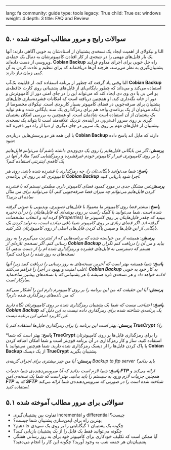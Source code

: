 

---

lang: fa
community: guide
type: tools
legacy: True
child: True
os: windows
weight: 4
depth: 3
title: FAQ and Review

---

<a name="5.0"></a>
## ۵.۰ سوالات رایج و مرور مطالب آموخته شده  ##

النا و نیکولای از اهمیت ایجاد یک نسخه‌ی پشتیبان از اسنادشان به خوبی آگاهی دارند: آنها یک بار فایل‌های مهمی را در نتیجه‌ی از کار افتادن کامپیوترشان به دنبال یک حمله‌ی ویروسی از دست داده‌اند. **Cobian Backup**  راه حل خوبی برای اجرای مداوم فرآیند پشتیبان‌گیری به نظر می‌رسد، هرچند آن‌ها دریافته‌اند که برای تنظیم و عادت کردن به آن کمی زمان نیاز دارند.

النا وقتی ياد گرفت که چطور از برنامه استفاده کند، از قابليت بک‌آپ **Cobian Backup** استفاده می‌کند و می‌داند که چطور بايگانی‌ای از فايل‌های پشتيبانی روی کارت حافظه‌ی يو اس بی یا دی وی دی ایجاد کند که می‌تواند اين را در جای امنی دور از کامپیوترش و دور از خانه نگه‌داری کند. او همچنین دریافته است که امکانات فشرده‌سازی فایل‌های پشتیبان برای صرفه‌جویی در فضای کامپیوتر بسیار کاربردی است. نیکولای مخصوصا از اینکه می‌توان از یک برنامه‌ی واحد هم برای رمزگذاری یک سند بایگانی شده و هم تولید یک پشتیبان از آن استفاده است شادمان است. او همچنین به بررسی امکان پشتیبان گیری بر روی سرور اف‌تی‌پی در آینده‌ی نزدیک علاقه‌مند است تا بتواند یک نسخه‌ی پشتیبان از فایل‌های مهم بر روی یک سرور در جای دیگری از دنیا از راه دور ذخیره کند.

با این همه هر دو پرسش‌هایی درباره‌ی **Cobian Backup**  دارند که مایل اند پاسخ داده شود:

<div class="background" markdown="1">

***پرسش**: اگر من بایگانی فایل‌هایم را روی یک دی‌وی‌دی داشته باشم آیا می‌توانم فایل‌هایم را بر روی کامپیوتری غیر از کامپیوتر خودم غیرفشرده و رمزگشایی کنم؟ مثلا از آنها در یک کافه‌ی اینترنتی استفاده کنم؟*

***پاسخ**: شما می‌توانید بایگانی‌تان را، چه رمزگذاری یا فشرده شده باشد، روی هر کامپیوتری که بر روی آن برنامه‌ی **Cobian Backup** اجرا شود بازیابی کنید.*

***پرسش**:من مشکل جدی در مورد کمبود فضای کامپیوتر دارم. مطمئن نیستم که با فشرده کردن فایل‌هایم می‌توانم چه میزان فضا صرفه‌جویی کنم. آیا می‌توانید برای من مثال ساده ای بزنید؟*

***پاسخ**: بیشتر فضا روی کامپیوتر ما معمولا با فایل‌های تصویری، ویدیویی یا صوتی گرفته شده است. شما می‌توانید با کلیک راست بر روی پوشه‌ای که فایل‌هایتان را در آن ذخیره کرده اید و انتخاب مشخصات (Properties)  ببینید که چقدر فایل‌هایتان بر روی کامپیوتر جا گرفته اند. اگر فضای زیادی بر روی کامپیوتر شما باقی نمانده است، به تولید کردن یک بایگانی از این فایل‌ها و سپس پاک کردن فایل‌های اصلی از روی کامپیوترتان فکر کنید.*

***پرسش**: همیشه از من خواسته شده که برنامه‌هایی که از اینترنت می‌گیرم را به روز رسانی کنم. اگر نسخه‌ی تازه‌ای از **Cobian Backup** بیاید و من آن را دریافت کنم نگران هستم که دسترسی به فایل‌های فشرده و رمزگذاری شده‌ ام را از دست بدهم. آیا نسخه‌های به روز شده را دریافت کنم؟*

***پاسخ**: شما همیشه بهتر است که آخرین نسخه‌های به روز رسانی را دریافت کنید زیرا آنها اغلب امنیت و بهبود در اجرا را فراهم می‌کنند. **Cobian Backup** به کار خود به خوبی ادامه خواهد داد و هر نسخه‌ی تازه همیشه با هر پشتیبانی که با نسخه‌های پیشین ساخته‌اید سازگار است.*

***پرسش**:  آیا این حقیقت که من این برنامه را بر روی کامپیوترم دارم این را آشکار نمی‌کند که من داده‌های رمزگذاری شده دارم؟*

***پاسخ**: احتیاجی نیست که شما یک  پشتیبان رمزگذاری شده بر روی کامپیوترتان نگاه دارید. **Cobian Backup** یک برنامه‌ی شناخته شده برای رمزگذاری داده نیست به این دلیل که این کاربرد اصلی این برنامه نیست.*

***پرسش**: بهتر است این برنامه را برای رمزگذاری فایل‌ها استفاده کنم یا **TrueCrypt**  را؟*

***پاسخ**: بهتر است که شما **TrueCrypt**  را برای رمزگذاری فایل‌ها بر روی کامپیوترتان استفاده کنید. ساز و کار رمزگذاری در آن برنامه قوی‌تر است و شما امکان اضافه کردن یا پاک کردن فایل‌ها را از دیسک رمزگذاری شده دارید. شما هم‌چنین می‌توانید با **Cobian Backup**  از یک دیسک **TrueCrypt**  پشتیبان بگیرید.

***پرسش**: آیا من چیز بیشتری برای اجرای گزینه‌ی Backup to ftp server باید بدانم؟*

***پاسخ**: شما لازم است بدانید که آیا سرویس‌دهنده‌ی شما خدمات **FTP** ارائه می‌کند و همچنین جزییات لازم ورود به سیستم را باید بدانید. بهتر است که شما یک نسخه‌ی امن **FTP** که به  **SFTP** شناخته شده است را در صورتی که سرویس‌دهنده‌ی شما ارائه می‌کند استفاده کنید.*

</div>

<a name="5.1"></a>
## ۵.۱ سوالاتی برای مرور مطالب آموخته شده ##

- تفاوت بین پشتیبان‌گیری incremental و differential چیست؟
- بهترین راه برای ایمن‌سازی پشتیبان شما چیست؟
- چگونه یک پشتیبان ۱ گیگابایتی را بر روی یک سی‌دی جا دهیم؟
- چگونه می‌توانید فقط یک فایل را از یک پشتیبان بازیابی کنید؟
- آیا ممکن است که تکلیف خودکاری برای کامپیوتر خود برای به روز رسانی هفتگی پشتیبان‌تان هر جمعه شب به وجود آورید؟ چگونه این کار را انجام می‌دهید؟

